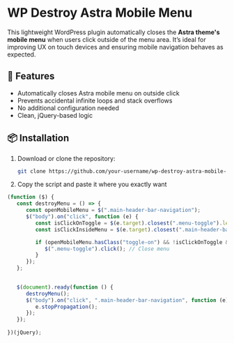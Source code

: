 # WP Destroy Astra Mobile Menu

This lightweight WordPress plugin automatically closes the **Astra theme's mobile menu** when users click outside of the menu area. It’s ideal for improving UX on touch devices and ensuring mobile navigation behaves as expected.

## 🔧 Features

- Automatically closes Astra mobile menu on outside click
- Prevents accidental infinite loops and stack overflows
- No additional configuration needed
- Clean, jQuery-based logic

## 📦 Installation

1. Download or clone the repository:
   ```bash
   git clone https://github.com/your-username/wp-destroy-astra-mobile-menu.git

1. Copy the script and paste it where you exactly want
```javascript
(function ($) {
   const destroyMenu = () => {
      const openMobileMenu = $(".main-header-bar-navigation");
      $("body").on("click", function (e) {
         const isClickOnToggle = $(e.target).closest(".menu-toggle").length;
         const isClickInsideMenu = $(e.target).closest(".main-header-bar-navigation").length;

         if (openMobileMenu.hasClass("toggle-on") && !isClickOnToggle && !isClickInsideMenu) {
            $(".menu-toggle").click(); // Close menu
         }
      });
   };
   

   $(document).ready(function () {
      destroyMenu();
      $("body").on("click", ".main-header-bar-navigation", function (e) {
         e.stopPropagation();
      });
   });
   
})(jQuery);
